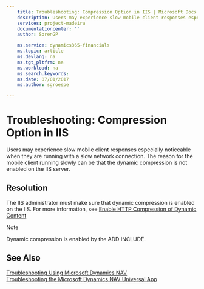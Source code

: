 ```yaml
---
    title: Troubleshooting: Compression Option in IIS | Microsoft Docs
    description: Users may experience slow mobile client responses especially noticeable when they are running with a slow network connection. The reason for the mobile client running slowly can be that the dynamic compression is not enabled on the IIS server.
    services: project-madeira
    documentationcenter: ''
    author: SorenGP

    ms.service: dynamics365-financials
    ms.topic: article
    ms.devlang: na
    ms.tgt_pltfrm: na
    ms.workload: na
    ms.search.keywords:
    ms.date: 07/01/2017
    ms.author: sgroespe

---
```

# Troubleshooting: Compression Option in IIS
Users may experience slow mobile client responses especially noticeable when they are running with a slow network connection. The reason for the mobile client running slowly can be that the dynamic compression is not enabled on the IIS server.  
  
## Resolution  
 The IIS administrator must make sure that dynamic compression is enabled on the IIS. For more information, see [Enable HTTP Compression of Dynamic Content](http://go.microsoft.com/fwlink/?LinkId=392634)  
  
> [!NOTE]  
>  Dynamic compression is enabled by the ADD INCLUDE<!--[!INCLUDE[navnow](../../includes/nav_web_server_md.md)]-->.  
  
## See Also  
 [Troubleshooting Using Microsoft Dynamics NAV](../troubleshooting-using-microsoft-dynamics-nav.md)   
 [Troubleshooting the Microsoft Dynamics NAV Universal App](../Troubleshooting%20the%20Microsoft%20Dynamics%20NAV%20Universal%20App.md)